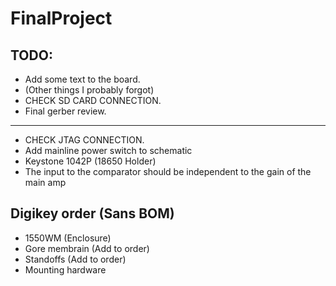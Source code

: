 # FinalProject

## TODO: 
  - Add some text to the board.
  - (Other things I probably forgot)
  - CHECK SD CARD CONNECTION.
  - Final gerber review.
  ------------------------------------------------------------------------------- 
  - CHECK JTAG CONNECTION.
  - Add mainline power switch to schematic
  - Keystone 1042P (18650 Holder)
  - The input to the comparator should be independent to the gain of the main amp 

## Digikey order (Sans BOM) 
  - 1550WM (Enclosure)
  - Gore membrain (Add to order)
  - Standoffs (Add to order)
  - Mounting hardware
